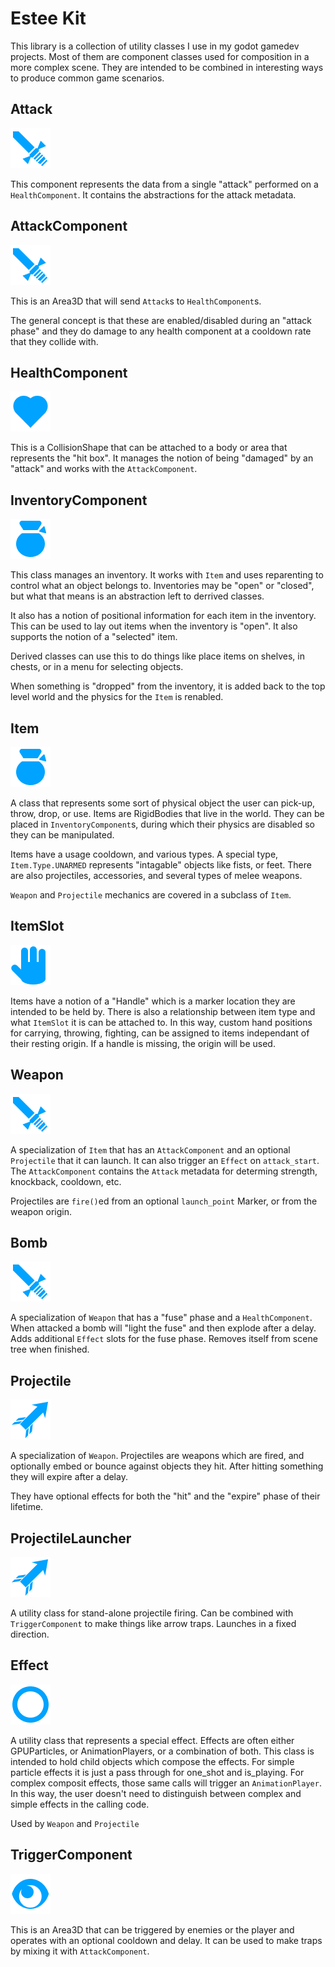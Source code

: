 # Estee Kit

This library is a collection of utility classes I use in my godot gamedev projects.
Most of them are component classes used for composition in a more complex scene. They are intended to be combined in interesting ways to produce common game scenarios.


## Attack
![](./icons/sword-icon.png)

This component represents the data from a single "attack" performed on a `HealthComponent`. It contains the abstractions for the attack metadata.

## AttackComponent
![](./icons/sword-icon.png)

This is an Area3D that will send `Attack`s to `HealthComponent`s.

The general concept is that these are enabled/disabled during an "attack phase" and they do damage to any health component at a cooldown rate that they collide with.

## HealthComponent
![](./icons/heart-icon.png)

This is a CollisionShape that can be attached to a body or area that represents the "hit box". It manages the notion of being "damaged" by an "attack" and works with the `AttackComponent`.

## InventoryComponent
![](./icons/bag-icon.png)

This class manages an inventory. It works with `Item` and uses reparenting to control what an object belongs to. Inventories may be "open" or "closed", but what that means is an abstraction left to derrived classes.

It also has a notion of positional information for each item in the inventory. This can be used to lay out items when the inventory is "open". It also supports the notion of a "selected" item.

Derived classes can use this to do things like place items on shelves, in chests, or in a menu for selecting objects.

When something is "dropped" from the inventory, it is added back to the top level world and the physics for the `Item` is renabled.

## Item
![](./icons/bag-icon.png)

A class that represents some sort of physical object the user can pick-up, throw, drop, or use. Items are RigidBodies that live in the world. They can be placed in `InventoryComponent`s, during which their physics are disabled so they can be manipulated.

Items have a usage cooldown, and various types. A special type, `Item.Type.UNARMED` represents "intagable" objects like fists, or feet. There are also projectiles, accessories, and several types of melee weapons.

`Weapon` and `Projectile` mechanics are covered in a subclass of `Item`.

## ItemSlot
![](./icons/hand-icon.png)

Items have a notion of a "Handle" which is a marker location they are intended to be held by. There is also a relationship between item type and what `ItemSlot` it is can be attached to. In this way, custom hand positions for carrying, throwing, fighting, can be assigned to items independant of their resting origin. If a handle is missing, the origin will be used.

## Weapon
![](./icons/sword-icon.png)

A specialization of `Item` that has an `AttackComponent` and an optional `Projectile` that it can launch. It can also trigger an `Effect` on `attack_start`. The `AttackComponent` contains the `Attack` metadata for determing strength, knockback, cooldown, etc.

Projectiles are `fire()`ed from an optional `launch_point` Marker, or from the weapon origin.

## Bomb
![](./icons/sword-icon.png)

A specialization of `Weapon` that has a "fuse" phase and a `HealthComponent`. When attacked a bomb will "light the fuse" and then explode after a delay. Adds additional `Effect` slots for the fuse phase. Removes itself from scene tree when finished.

## Projectile
![](./icons/projectile-icon.png)

A specialization of `Weapon`. Projectiles are weapons which are fired, and optionally embed or bounce against objects they hit. After hitting something they will expire after a delay.

They have optional effects for both the "hit" and the "expire" phase of their lifetime.


## ProjectileLauncher
![](./icons/projectile-icon.png)

A utility class for stand-alone projectile firing. Can be combined with `TriggerComponent` to make things like arrow traps. Launches in a fixed direction.


## Effect
![](./icons/ring-icon.png)

A utility class that represents a special effect. Effects are often either GPUParticles, or AnimationPlayers, or a combination of both. This class is intended to hold child objects which compose the effects. For simple particle effects it is just a pass through for one_shot and is_playing. For complex composit effects, those same calls will trigger an `AnimationPlayer`. In this way, the user doesn't need to distinguish between complex and simple effects in the calling code.

Used by `Weapon` and `Projectile`


## TriggerComponent
![](./icons/eye-icon.png)

This is an Area3D that can be triggered by enemies or the player and operates with an optional cooldown and delay. It can be used to make traps by mixing it with `AttackComponent`.
